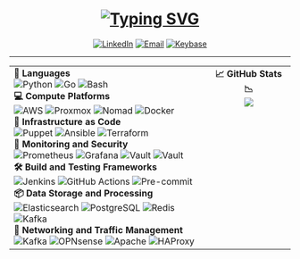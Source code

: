 <div>
    <div id="header" align="center">
        <h1><a href="https://git.io/typing-svg"><img src="https://readme-typing-svg.herokuapp.com?font=Fira+Code&weight=640&size=48&duration=2500&pause=1500&center=true&vCenter=true&random=false&width=700&lines=Robert+Grizzell;Platform+Engineer;Technology+Integrator;DevSecOps+Professional;Open+Source+Contributor" alt="Typing SVG" /></a></h1>
        <p>
            <a href="https://www.linkedin.com/in/robertgrizzell/"><img src="https://img.shields.io/badge/Robert%20Grizzell-839496?style=flat&logo=linkedin&labelColor=268bd2" alt="LinkedIn" /></a>
            <a href="mailto:robert@grizzell.me"><img src="https://img.shields.io/badge/robert@grizzell.me-839496?style=flat&logo=gmail&logoColor=efefef&labelColor=268bd2" alt="Email" /></a>
            <a href="https://keybase.io/rgrizzell"><img src="https://img.shields.io/keybase/pgp/rgrizzell?style=flat&logo=keybase&logoColor=efefef&labelColor=268bd2&color=839496" alt="Keybase" /></a>
        </p>
    <hr/>
    </div>
    <div id="body" align="center">
        <table style="margin-left:auto;margin-right:auto">
            <tr>
                <td style="text-align:left;vertical-align:top">
                    <strong>📜 Languages</strong><br/>
                        <img src="https://img.shields.io/badge/Python-000000?style=flat&logo=python&logoColor=efefef&color=6c71c4" alt="Python" />
                        <img src="https://img.shields.io/badge/Go-000000?style=flat&logo=go&logoColor=efefef&color=6c71c4" alt="Go" />
                        <img src="https://img.shields.io/badge/Bash-000000?style=flat&logo=gnu&logoColor=efefef&color=6c71c4" alt="Bash" />
                    <br/><strong>💻 Compute Platforms</strong><br/>
                        <img src="https://img.shields.io/badge/AWS-000000?style=flat&logo=amazon&logoColor=efefef&color=268bd2" alt="AWS" />
                        <img src="https://img.shields.io/badge/Proxmox-000000?style=flat&logo=proxmox&logoColor=efefef&color=268bd2" alt="Proxmox" />
                        <img src="https://img.shields.io/badge/Nomad-000000?style=flat&logo=consul&logoColor=efefef&color=268bd2" alt="Nomad" />
                        <img src="https://img.shields.io/badge/Docker-000000?style=flat&logo=docker&logoColor=efefef&color=268bd2" alt="Docker" />
                    <br/><strong>📜 Infrastructure as Code</strong><br/>
                        <img src="https://img.shields.io/badge/Puppet-000000?style=flat&logo=puppet&logoColor=efefef&color=2aa198" alt="Puppet" />
                        <img src="https://img.shields.io/badge/Ansible-000000?style=flat&logo=ansible&logoColor=efefef&color=2aa198" alt="Ansible" />
                        <img src="https://img.shields.io/badge/Terraform-000000?style=flat&logo=terraform&logoColor=efefef&color=2aa198" alt="Terraform" />
                    <br/><strong>🔐 Monitoring and Security</strong><br/>
                        <img src="https://img.shields.io/badge/Prometheus-000000?style=flat&logo=prometheus&logoColor=efefef&color=859900" alt="Prometheus" />
                        <img src="https://img.shields.io/badge/Grafana-000000?style=flat&logo=grafana&logoColor=efefef&color=859900" alt="Grafana" />
                        <img src="https://img.shields.io/badge/Vault-000000?style=flat&logo=vault&logoColor=efefef&color=859900" alt="Vault" />
                        <img src="https://img.shields.io/badge/Let%27s%20Encrypt-000000?style=flat&logo=letsencrypt&logoColor=efefef&color=859900" alt="Vault" />
                    <br/><strong>🛠 Build and Testing Frameworks</strong><br/>
                        <img src="https://img.shields.io/badge/Jenkins-000000?style=flat&logo=jenkins&logoColor=efefef&color=b58900" alt="Jenkins" />
                        <img src="https://img.shields.io/badge/GitHub%20Actions-000000?style=flat&logo=github&logoColor=efefef&color=b58900" alt="GitHub Actions" />
                        <img src="https://img.shields.io/badge/Pre%20commit-000000?style=flat&logo=precommit&logoColor=efefef&color=b58900" alt="Pre-commit" />
                    <br/><strong>📦 Data Storage and Processing</strong><br/>
                        <img src="https://img.shields.io/badge/Elasticsearch-000000?style=flat&logo=elasticsearch&logoColor=efefef&color=cb4b16" alt="Elasticsearch" />
                        <img src="https://img.shields.io/badge/PostgreSQL-000000?style=flat&logo=postgresql&logoColor=efefef&color=cb4b16" alt="PostgreSQL" />
                        <img src="https://img.shields.io/badge/Redis-000000?style=flat&logo=redis&logoColor=efefef&color=cb4b16" alt="Redis" />
                        <img src="https://img.shields.io/badge/Kafka-000000?style=flat&logo=apachekafka&logoColor=efefef&color=cb4b16" alt="Kafka" />
                    <br/><strong>🚦 Networking and Traffic Management</strong><br/>
                        <img src="https://img.shields.io/badge/Mikrotik-000000?style=flat&logo=mikrotik&logoColor=efefef&color=dc322f" alt="Kafka" />
                        <img src="https://img.shields.io/badge/OPNsense-000000?style=flat&logo=opnsense&logoColor=efefef&color=dc322f" alt="OPNsense" />
                        <img src="https://img.shields.io/badge/Apache-000000?style=flat&logo=apache&logoColor=efefef&color=dc322f" alt="Apache" />
                        <img src="https://img.shields.io/badge/HAProxy-000000?style=flat&logo=haproxy&logoColor=efefef&color=dc322f" alt="HAProxy" />
                </td>
                <td style="text-align:center;vertical-align:top">
                    <strong>📈 GitHub Stats 📉</strong><br/>
                    <picture>
                      <source
                        srcset="https://github-readme-stats.vercel.app/api?username=rgrizzell&theme=solarized-dark&hide_title=true&hide_rank=true&show_icons=true&show=reviews,discussions_started,discussions_answered,prs_merged,prs_merged_percentage"
                        media="(prefers-color-scheme: dark)"
                      />
                      <source
                        srcset="https://github-readme-stats.vercel.app/api?username=rgrizzell&theme=solarized-light&hide_title=true&hide_rank=true&show_icons=true&show=reviews,discussions_started,discussions_answered,prs_merged,prs_merged_percentage"
                        media="(prefers-color-scheme: light), (prefers-color-scheme: no-preference)"
                      />
                      <img src="https://github-readme-stats.vercel.app/api?username=rgrizzell&theme=solarized-dark&hide_title=true&hide_rank=true&show_icons=true&show=reviews,discussions_started,discussions_answered,prs_merged,prs_merged_percentage" />
                    </picture>
                </td>
            </tr>
        </table>
    </div>
</div>
